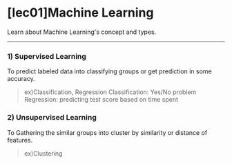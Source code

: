 # [lec01]Machine Learning
Learn about Machine Learning's concept and types.
***
### 1) Supervised Learning

To predict labeled data into classifying groups or get prediction in some accuracy.
> ex)Classification, Regression
> Classification: Yes/No problem
> Regression: predicting test score based on time spent

### 2) Unsupervised Learning

To Gathering the similar groups into cluster by similarity or distance of features.
> ex)Clustering

